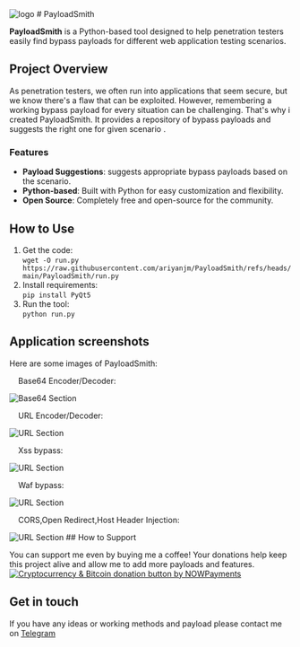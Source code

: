 <img src="https://raw.githubusercontent.com/ariyanjm/PayloadSmith/refs/heads/main/logo/logo.png" alt="logo" />
# PayloadSmith

**PayloadSmith** is a Python-based tool designed to help penetration testers easily find bypass payloads for different web application testing scenarios.
## Project Overview

As penetration testers, we often run into applications that seem secure, but we know there's a flaw that can be exploited. However, remembering a working bypass payload for every situation can be challenging. That's why i created PayloadSmith. It provides a repository of bypass payloads and suggests the right one for given scenario .

### Features
- **Payload Suggestions**: suggests appropriate bypass payloads based on the scenario.
- **Python-based**: Built with Python for easy customization and flexibility.
- **Open Source**: Completely free and open-source for the community.

## How to Use

1. Get the code:  
   `wget -O run.py https://raw.githubusercontent.com/ariyanjm/PayloadSmith/refs/heads/main/PayloadSmith/run.py`
2. Install requirements:  
   `pip install PyQt5`
3. Run the tool:  
   `python run.py`

## Application screenshots

Here are some images of PayloadSmith:
<p>&nbsp;&nbsp;&nbsp;&nbsp;Base64 Encoder/Decoder:</p>
<img src="https://raw.githubusercontent.com/ariyanjm/PayloadSmith/refs/heads/main/screen%20shots/screenBase64.jpg" alt="Base64 Section" />
<p>&nbsp;&nbsp;&nbsp;&nbsp;URL Encoder/Decoder:</p>
<img src="https://raw.githubusercontent.com/ariyanjm/PayloadSmith/refs/heads/main/screen%20shots/screenUrl.jpg" alt="URL Section" />
<p>&nbsp;&nbsp;&nbsp;&nbsp;Xss bypass:</p>
<img src="https://raw.githubusercontent.com/ariyanjm/PayloadSmith/refs/heads/main/screen%20shots/screenXss.jpg" alt="URL Section" />
<p>&nbsp;&nbsp;&nbsp;&nbsp;Waf bypass:</p>
<img src="https://raw.githubusercontent.com/ariyanjm/PayloadSmith/refs/heads/main/screen%20shots/screenWaf.jpg" alt="URL Section" />
<p>&nbsp;&nbsp;&nbsp;&nbsp;CORS,Open Redirect,Host Header Injection:</p>
<img src="https://raw.githubusercontent.com/ariyanjm/PayloadSmith/refs/heads/main/screen%20shots/ScreenCors_OR_HHI.jpg" alt="URL Section" />
## How to Support

You can support me even by buying me a coffee! Your donations help keep this project alive and allow me to add more payloads and features.  
<a href="https://nowpayments.io/donation?api_key=QTDZQ61-MWT4DPS-K6Y763Q-9P7925Z" target="_blank" rel="noreferrer noopener">
   <img src="https://nowpayments.io/images/embeds/donation-button-white.svg" alt="Cryptocurrency & Bitcoin donation button by NOWPayments">
</a>

## Get in touch

If you have any ideas or working methods and payload please contact me on <a href="https://t.me/payloadsmith" target="_blank">Telegram</a>
